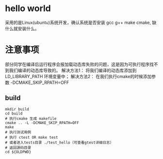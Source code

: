 # hello world
采用的是Linux(ubuntu)系统开发，确认系统是否安装 gcc g++ make cmake, 缺什么就安装什么。

# 注意事项
部分同学在编译后运行程序会报加载动态库失败的问题，这是因为可执行程序找不到我们编译的动态库导致的。
解决方法1：
    将我们编译的动态库添加到 LD_LIBRARY_PATH 环境变量中；
解决方法2：
    在我们执行cmake的时候添加参数 -DCMAKE_SKIP_RPATH=OFF

## build
    mkdir build
    cd build
    # 执行cmake 生成 makefile
    cmake .. -L -DCMAKE_SKIP_RPATH=OFF
    make
    # 执行测试用例
    # 执行 ctest OR make test
    # 或者进入tests目录 ./test_hello（可查看gtest详细日志）
    # 返回源码目录
    cd ${OLDPWD}